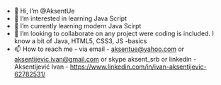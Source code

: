 - 👋 Hi, I’m @AksentUe
- 👀 I’m interested in learning Java Script
- 🌱 I’m currently learning modern Java Scirpt
- 💞️ I’m looking to collaborate on any project were coding is included. I know a bit of Java, HTML5, CSS3, JS -basics
- 📫 How to reach me - via email - aksentue@yahoo.com or aksentijevic.ivan@gmail.com or skype aksent_srb or 
 linkedin - Aksentijević Ivan - https://www.linkedin.com/in/ivan-aksentijevic-62782531/

<!---
AksentUe/AksentUe is a ✨ special ✨ repository because its `README.md` (this file) appears on your GitHub profile.
You can click the Preview link to take a look at your changes.
--->

